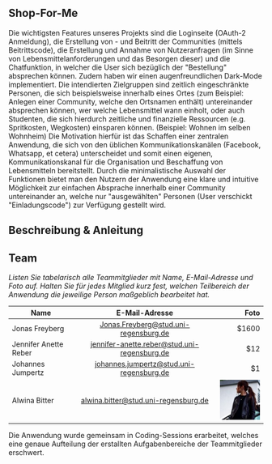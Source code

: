 
## Shop-For-Me

Die wichtigsten Features unseres Projekts sind die Loginseite (OAuth-2 Anmeldung), die Erstellung von - und Beitritt der Communities (mittels Beitrittscode), die Erstellung und Annahme von Nutzeranfragen (im Sinne von Lebensmittelanforderungen und das Besorgen dieser) und die Chatfunktion, in welcher die User sich bezüglich der "Bestellung" absprechen können. Zudem haben wir einen augenfreundlichen Dark-Mode implementiert. 
Die intendierten Zielgruppen sind zeitlich eingeschränkte Personen, die sich beispielsweise innerhalb eines Ortes (zum Beispiel: Anlegen einer Community, welche den Ortsnamen enthält) untereinander absprechen können, wer welche Lebensmittel wann einholt, oder auch Studenten, die sich hierdurch zeitliche und finanzielle Ressourcen (e.g. Spritkosten, Wegkosten) einsparen können. (Beispiel: Wohnen im selben Wohnheim)
Die Motivation hierfür ist das Schaffen einer zentralen Anwendung, die sich von den üblichen Kommunikationskanälen (Facebook, Whatsapp, et cetera) unterscheidet und somit einen eigenen,  Kommunikationskanal für die Organisation und Beschaffung von Lebensmitteln bereitstellt. Durch die minimalistische Auswahl der Funktionen bietet man den Nutzern der Anwendung eine klare und intuitive Möglichkeit zur einfachen Absprache innerhalb einer Community untereinander an, welche nur "ausgewählten" Personen (User verschickt "Einladungscode") zur Verfügung gestellt wird.

## Beschreibung & Anleitung




## Team

_Listen Sie tabelarisch alle Teammitglieder mit Name, E-Mail-Adresse und Foto auf. Halten Sie für jedes Mitglied kurz fest, welchen Teilbereich der Anwendung die jeweilige Person maßgeblich bearbeitet hat._

| Name        | E-Mail-Adresse           | Foto  |
| ------------- |:-------------:| -----:|
| Jonas Freyberg     | Jonas.Freyberg@stud.uni-regensburg.de | $1600 |
| Jennifer Anette Reber      | jennifer-anette.reber@stud.uni-regensburg.de      |   $12 |
| Johannes Jumpertz | johannes.jumpertz@stud.uni-regensburg.de      |    $1 |
| Alwina Bitter | alwina.bitter@stud.uni-regensburg.de      |  ![](https://github.com/MME-Aufgaben-im-Sommer-2022/mme-ss22-team-02/blob/firebase/.docs/images/alia.jpg)|


Die Anwendung wurde gemeinsam in Coding-Sessions erarbeitet, welches eine genaue Aufteilung der erstallten Aufgabenbereiche der Teammitglieder erschwert.